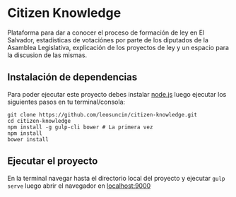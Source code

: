 # Citizen Knowledge
Plataforma para dar a conocer el proceso de formación de ley en El Salvador, estadisticas de votaciónes
por parte de los diputados de la Asamblea Legislativa, explicación de los proyectos de ley y un espacio
para la discusion de las mismas.

## Instalación de dependencias
Para poder ejecutar este proyecto debes instalar [node.js](https://nodejs.org/en/download/) luego ejecutar los siguientes pasos en tu terminal/consola:
```
git clone https://github.com/leosuncin/citizen-knowledge.git
cd citizen-knowledge
npm install -g gulp-cli bower # La primera vez
npm install
bower install
```

## Ejecutar el proyecto
En la terminal navegar hasta el directorio local del proyecto y ejecutar ``gulp serve`` luego abrir el navegador en [localhost:9000](http://localhost:9000)
